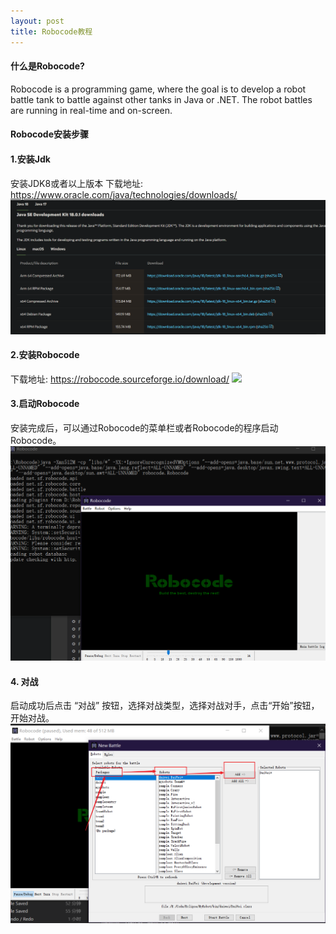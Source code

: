 ```yaml
---
layout: post
title: Robocode教程
---
```

#### 什么是Robocode?

Robocode is a programming game, where the goal is to develop a robot battle tank to battle against other tanks in Java or .NET. The robot battles are running in real-time and on-screen.

#### Robocode安装步骤
#### 1.安装Jdk
安装JDK8或者以上版本
下载地址: https://www.oracle.com/java/technologies/downloads/
![](/my_pics/JDK安装网站.png)

#### 2.安装Robocode
下载地址: https://robocode.sourceforge.io/download/
![](/my_pics/Robocode安装网站.png)

#### 3.启动Robocode
安装完成后，可以通过Robocode的菜单栏或者Robocode的程序启动Robocode。
![](/my_pics/启动robocode.png)


#### 4. 对战
启动成功后点击 “对战” 按钮，选择对战类型，选择对战对手，点击“开始”按钮，开始对战。
![](/my_pics/对战.png)